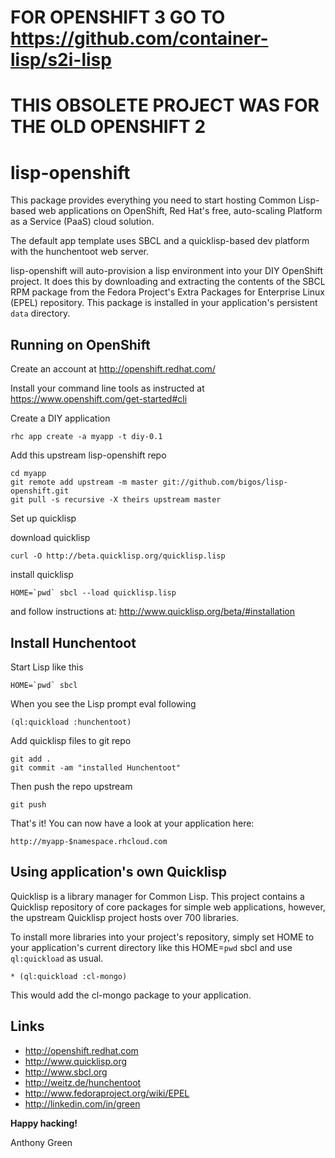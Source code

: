 FOR OPENSHIFT 3 GO TO https://github.com/container-lisp/s2i-lisp
================================================================================

THIS OBSOLETE PROJECT WAS FOR THE OLD OPENSHIFT 2
=================================================

lisp-openshift
==============

This package provides everything you need to start hosting Common
Lisp-based web applications on OpenShift, Red Hat's free, auto-scaling
Platform as a Service (PaaS) cloud solution.

The default app template uses SBCL and a quicklisp-based dev platform
with the hunchentoot web server.

lisp-openshift will auto-provision a lisp environment into your DIY
OpenShift project.  It does this by downloading and extracting the
contents of the SBCL RPM package from the Fedora Project's Extra
Packages for Enterprise Linux (EPEL) repository.  This package is
installed in your application's persistent `data` directory.

Running on OpenShift
--------------------

Create an account at http://openshift.redhat.com/

Install your command line tools as instructed at https://www.openshift.com/get-started#cli

Create a DIY application

    rhc app create -a myapp -t diy-0.1

Add this upstream lisp-openshift repo

    cd myapp
    git remote add upstream -m master git://github.com/bigos/lisp-openshift.git
    git pull -s recursive -X theirs upstream master
    
Set up quicklisp

  download quicklisp
  
    curl -O http://beta.quicklisp.org/quicklisp.lisp
    
  install quicklisp
  
    HOME=`pwd` sbcl --load quicklisp.lisp
    
  and follow instructions at:
    http://www.quicklisp.org/beta/#installation
    
Install Hunchentoot
-------------------

Start Lisp like this

    HOME=`pwd` sbcl

When you see the Lisp prompt eval following

    (ql:quickload :hunchentoot)

Add quicklisp files to git repo

    git add .
    git commit -am "installed Hunchentoot"
    
Then push the repo upstream

    git push

That's it!  You can now have a look at your application here:

    http://myapp-$namespace.rhcloud.com
 

Using application's own Quicklisp
---------------------------------

Quicklisp is a library manager for Common Lisp.  This project contains
a Quicklisp repository of core packages for simple web applications,
however, the upstream Quicklisp project hosts over 700 libraries.

To install more libraries into your project's repository, simply 
set HOME to your application's current directory like this HOME=`pwd` sbcl
and use `ql:quickload` as usual.

    * (ql:quickload :cl-mongo)

This would add the cl-mongo package to your application.

Links
-----

* http://openshift.redhat.com
* http://www.quicklisp.org
* http://www.sbcl.org
* http://weitz.de/hunchentoot
* http://www.fedoraproject.org/wiki/EPEL
* http://linkedin.com/in/green


__Happy hacking!__

Anthony Green


